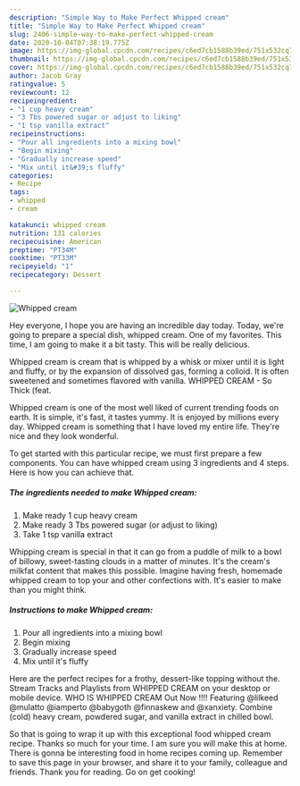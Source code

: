 ```yaml
---
description: "Simple Way to Make Perfect Whipped cream"
title: "Simple Way to Make Perfect Whipped cream"
slug: 2406-simple-way-to-make-perfect-whipped-cream
date: 2020-10-04T07:38:19.775Z
image: https://img-global.cpcdn.com/recipes/c6ed7cb1588b39ed/751x532cq70/whipped-cream-recipe-main-photo.jpg
thumbnail: https://img-global.cpcdn.com/recipes/c6ed7cb1588b39ed/751x532cq70/whipped-cream-recipe-main-photo.jpg
cover: https://img-global.cpcdn.com/recipes/c6ed7cb1588b39ed/751x532cq70/whipped-cream-recipe-main-photo.jpg
author: Jacob Gray
ratingvalue: 5
reviewcount: 12
recipeingredient:
- "1 cup heavy cream"
- "3 Tbs powered sugar or adjust to liking"
- "1 tsp vanilla extract"
recipeinstructions:
- "Pour all ingredients into a mixing bowl"
- "Begin mixing"
- "Gradually increase speed"
- "Mix until it&#39;s fluffy"
categories:
- Recipe
tags:
- whipped
- cream

katakunci: whipped cream 
nutrition: 131 calories
recipecuisine: American
preptime: "PT34M"
cooktime: "PT33M"
recipeyield: "1"
recipecategory: Dessert

---
```



![Whipped cream](https://img-global.cpcdn.com/recipes/c6ed7cb1588b39ed/751x532cq70/whipped-cream-recipe-main-photo.jpg)

Hey everyone, I hope you are having an incredible day today. Today, we're going to prepare a special dish, whipped cream. One of my favorites. This time, I am going to make it a bit tasty. This will be really delicious.

Whipped cream is cream that is whipped by a whisk or mixer until it is light and fluffy, or by the expansion of dissolved gas, forming a colloid. It is often sweetened and sometimes flavored with vanilla. WHIPPED CREAM - So Thick (feat.

Whipped cream is one of the most well liked of current trending foods on earth. It is simple, it's fast, it tastes yummy. It is enjoyed by millions every day. Whipped cream is something that I have loved my entire life. They're nice and they look wonderful.


To get started with this particular recipe, we must first prepare a few components. You can have whipped cream using 3 ingredients and 4 steps. Here is how you can achieve that.

<!--inarticleads1-->

##### The ingredients needed to make Whipped cream:

1. Make ready 1 cup heavy cream
1. Make ready 3 Tbs powered sugar (or adjust to liking)
1. Take 1 tsp vanilla extract


Whipping cream is special in that it can go from a puddle of milk to a bowl of billowy, sweet-tasting clouds in a matter of minutes. It&#39;s the cream&#39;s milkfat content that makes this possible. Imagine having fresh, homemade whipped cream to top your and other confections with. It&#39;s easier to make than you might think. 

<!--inarticleads2-->

##### Instructions to make Whipped cream:

1. Pour all ingredients into a mixing bowl
1. Begin mixing
1. Gradually increase speed
1. Mix until it&#39;s fluffy


Here are the perfect recipes for a frothy, dessert-like topping without the. Stream Tracks and Playlists from WHIPPED CREAM on your desktop or mobile device. WHO IS WHIPPED CREAM Out Now !!!! Featuring @lilkeed @mulatto @iamperto @babygoth @finnaskew and @xanxiety. Combine (cold) heavy cream, powdered sugar, and vanilla extract in chilled bowl. 

So that is going to wrap it up with this exceptional food whipped cream recipe. Thanks so much for your time. I am sure you will make this at home. There is gonna be interesting food in home recipes coming up. Remember to save this page in your browser, and share it to your family, colleague and friends. Thank you for reading. Go on get cooking!
